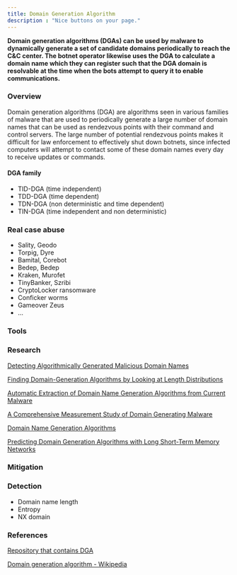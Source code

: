 ```yaml
---
title: Domain Generation Algorithm
description : "Nice buttons on your page."
---
```

**Domain generation algorithms (DGAs) can be used by malware to dynamically generate a set of candidate domains periodically to reach the C&C center. The botnet operator likewise uses the DGA to calculate a domain name which they can register such that the DGA domain is resolvable at the time when the bots attempt to query it to enable communications.**

### Overview <a id="chapter-1"></a>

Domain generation algorithms (DGA) are algorithms seen in various families of malware that are used to periodically generate a large number of domain names that can be used as rendezvous points with their command and control servers. The large number of potential rendezvous points makes it difficult for law enforcement to effectively shut down botnets, since infected computers will attempt to contact some of these domain names every day to receive updates or commands. 

#### DGA family

+ TID-DGA (time independent)
+ TDD-DGA (time dependent)
+ TDN-DGA (non deterministic and time dependent)
+ TIN-DGA  (time independent and non deterministic)


### Real case abuse<a id="chapter-2"></a>

+ Sality, Geodo
+ Torpig, Dyre
+ Bamital, Corebot
+ Bedep, Bedep
+ Kraken, Murofet
+ TinyBanker, Szribi
+ CryptoLocker ransomware
+ Conficker worms
+ Gameover Zeus
+ ...

### Tools <a id="chapter-3"></a>


### Research <a id="chapter-4"></a>

[Detecting Algorithmically Generated Malicious Domain Names](https://cesg.tamu.edu/wp-content/uploads/2012/04/reddy_papers/imc2010-yadav.pdf)

[Finding Domain-Generation Algorithms by Looking at Length Distributions](https://pdfs.semanticscholar.org/bc12/34d57c2bfae6bcc6a8f1f1743ba42b8317ed.pdf)

[Automatic Extraction of Domain Name Generation Algorithms from Current Malware](https://pdfs.semanticscholar.org/6bde/0f61a5707f5bd01266bba63fd348c15af579.pdf)

[A Comprehensive Measurement Study of Domain Generating Malware](https://www.usenix.org/system/files/conference/usenixsecurity16/sec16_paper_plohmann.pdf)

[Domain Name Generation Algorithms](https://is.muni.cz/th/b17r9/thesis_448416.pdf)

[Predicting Domain Generation Algorithms with Long Short-Term Memory Networks](http://www.covert.io/research-papers/deep-learning-security/Predicting%20Domain%20Generation%20Algorithms%20with%20Long%20Short-Term%20Memory%20Networks.pdf)

### Mitigation <a id="chapter-5"></a>

### Detection <a id="chapter-6"></a>

+ Domain name length
+ Entropy
+ NX domain

### References <a id="chapter-7"></a>
[Repository that contains DGA](https://github.com/andrewaeva/DGA)

[Domain generation algorithm - Wikipedia](https://en.wikipedia.org/wiki/Domain_generation_algorithm)
